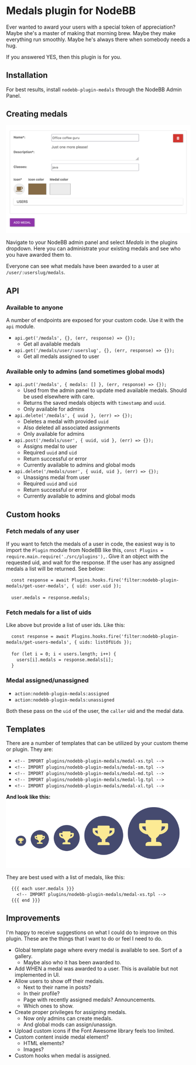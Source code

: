 # Medals plugin for **NodeBB**

Ever wanted to award your users with a special token of appreciation? Maybe she's a master of making that morning brew. Maybe they make everything run smoothly. Maybe he's always there when somebody needs a hug.

If you answered YES, then this plugin is for you.

## Installation

For best results, install `nodebb-plugin-medals` through the NodeBB Admin Panel.

## Creating medals
![Medal creation](/images/admin.png)

Navigate to your NodeBB admin panel and select *Medals* in the plugins dropdown. Here you can administrate your existing medals and see who you have awarded them to.

Everyone can see what medals have been awarded to a user at `/user/:userslug/medals`.

## API
### Available to anyone
A number of endpoints are exposed for your custom code. Use it with the `api` module.
- `api.get('/medals', {}, (err, response) => {});`
  - Get all available medals
- `api.get('/medals/user/:userslug', {}, (err, response) => {});`
  - Get all medals assigned to user
### Available only to admins (and sometimes global mods)
- `api.put('/medals', { medals: [] }, (err, response) => {});`
  - Used from the admin panel to update med available medals. Should be used elsewhere with care.
  - Returns the saved medals objects with `timestamp` and `uuid`.
  - Only available for admins
- `api.delete('/medals', { uuid }, (err) => {});`
  - Deletes a medal with provided `uuid`
  - Also deleted all associated assignments
  - Only available for admins
- `api.post('/medals/user', { uuid, uid }, (err) => {});`
  - Assigns medal to user
  - Required `uuid` and `uid`
  - Return successful or error
  - Currently available to admins and global mods
- `api.delete('/medals/user', { uuid, uid }, (err) => {});`
  - Unassigns medal from user
  - Required `uuid` and `uid`
  - Return successful or error
  - Currently available to admins and global mods

## Custom hooks

### Fetch medals of any user
If you want to fetch the medals of a user in code, the easiest way is to import the `Plugin` module from NodeBB like this, `const Plugins = require.main.require('./src/plugins'),`. Give it an object with the requested uid, and wait for the response. If the user has any assigned medals a list will be returned. See below:
```
  const response = await Plugins.hooks.fire('filter:nodebb-plugin-medals/get-user-medals', { uid: user.uid });

  user.medals = response.medals;
```

### Fetch medals for a list of uids
Like above but provide a list of user ids. Like this:
```
  const response = await Plugins.hooks.fire('filter:nodebb-plugin-medals/get-users-medals', { uids: listOfUids });

  for (let i = 0; i < users.length; i++) {
    users[i].medals = response.medals[i];
  }

```

### Medal assigned/unassigned
- `action:nodebb-plugin-medals:assigned`
- `action:nodebb-plugin-medals:unassigned`

Both these pass on the `uid` of the user, the `caller` uid and the medal data.
## Templates

There are a number of templates that can be utilized by your custom theme or plugin. They are:
- `<!-- IMPORT plugins/nodebb-plugin-medals/medal-xs.tpl -->`
- `<!-- IMPORT plugins/nodebb-plugin-medals/medal-sm.tpl -->`
- `<!-- IMPORT plugins/nodebb-plugin-medals/medal-md.tpl -->`
- `<!-- IMPORT plugins/nodebb-plugin-medals/medal-lg.tpl -->`
- `<!-- IMPORT plugins/nodebb-plugin-medals/medal-xl.tpl -->`

**And look like this:** ![Medal templates](images/medal-templates.png)

They are best used with a list of medals, like this:
```
  {{{ each user.medals }}}
    <!-- IMPORT plugins/nodebb-plugin-medals/medal-xs.tpl -->
  {{{ end }}}
```

## Improvements
I'm happy to receive suggestions on what I could do to improve on this plugin. These are the things that I want to do or feel I need to do.

- Global template page where every medal is available to see. Sort of a gallery.
  - Maybe also who it has been awarded to.
- Add WHEN a medal was awarded to a user. This is available but not implemented in UI.
- Allow users to show off their medals.
  - Next to their name in posts?
  - In their profile?
  - Page with recently assigned medals? Announcements.
  - Which ones to show.
- Create proper privileges for assigning medals.
  - Now only admins can create medals.
  - And global mods can assign/unassign.
- Upload custom icons if the Font Awesome library feels too limited.
- Custom content inside medal element?
  - HTML elements?
  - Images?
- Custom hooks when medal is assigned.